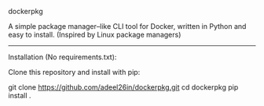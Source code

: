 dockerpkg

A simple package manager–like CLI tool for Docker, written in Python and easy to install. (Inspired by Linux package managers)

---

Installation (No requirements.txt):

Clone this repository and install with pip:

git clone https://github.com/adeel26in/dockerpkg.git
cd dockerpkg
pip install .
